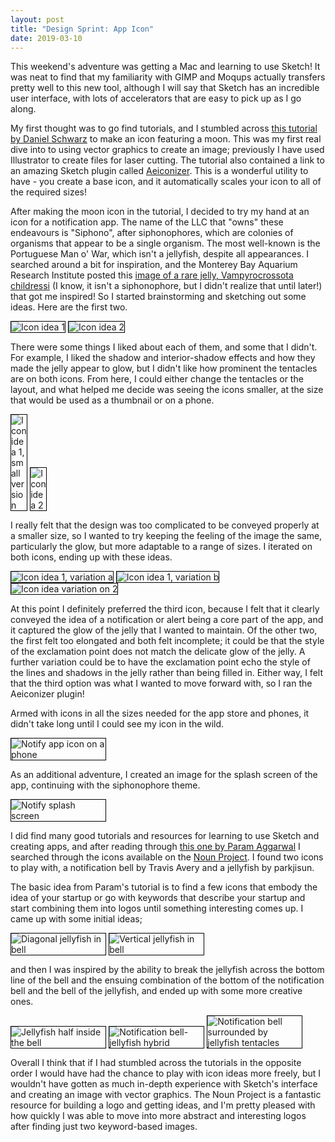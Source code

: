 ```yaml
---
layout: post
title: "Design Sprint: App Icon"
date: 2019-03-10
---
```

This weekend's adventure was getting a Mac and learning to use Sketch! It was neat to find that my familiarity with GIMP and Moqups actually transfers pretty well to this new tool, although I will say that Sketch has an incredible user interface, with lots of accelerators that are easy to pick up as I go along.

My first thought was to go find tutorials, and I stumbled across [this tutorial by Daniel Schwarz](https://designmodo.com/icon-design-sketch/?u=2022) to make an icon featuring a moon. This was my first real dive into to using vector graphics to create an image; previously I have used Illustrator to create files for laser cutting. The tutorial also contained a link to an amazing Sketch plugin called [Aeiconizer](https://github.com/tadija/AEIconizer). This is a wonderful utility to have - you create a base icon, and it automatically scales your icon to all of the required sizes!

After making the moon icon in the tutorial, I decided to try my hand at an icon for a notification app. The name
of the LLC that "owns" these endeavours is "Siphono", after siphonophores, which are colonies of organisms
that appear to be a single organism. The most well-known is the Portuguese Man o' War, which isn't a jellyfish, despite all appearances. I searched around a bit for inspiration, and the Monterey Bay Aquarium Research Institute posted this [image of a rare jelly, Vampyrocrossota childressi](https://www.instagram.com/p/BoAJCIhFgmF/) (I know, it isn't a siphonophore, but I didn't realize that until later!) that got me inspired! So I started brainstorming and sketching out some ideas. Here are the first two.

<img style="max-width:90%;height:auto;border:1px solid black;"
  src="/assets/sprints/notify/icon-1.svg"
  title="Icon idea 1">
<img style="max-width:90%;height:auto;border:1px solid black;"
  src="/assets/sprints/notify/icon-2.svg"
  title="Icon idea 2">

There were some things I liked about each of them, and some that I didn't. For example, I liked the shadow and interior-shadow effects and how they made the jelly appear to glow, but I didn't like how prominent the tentacles are on both icons. From here, I could either change the tentacles or the layout, and what helped me decide was seeing the icons smaller, at the size that would be used as a thumbnail or on a phone.

<img style="max-width:5%;height:auto;border:1px solid black;"
  src="/assets/sprints/notify/icon-1.svg"
  title="Icon idea 1, small version">
<img style="max-width:5%;height:auto;border:1px solid black;"
  src="/assets/sprints/notify/icon-2.svg"
  title="Icon idea 2">

I really felt that the design was too complicated to be conveyed properly at a smaller size, so I wanted to try keeping the feeling of the image the same, particularly the glow, but more adaptable to a range of sizes. I iterated on both icons, ending up with these ideas.

<img style="max-width:90%;height:auto;border:1px solid black;"
  src="/assets/sprints/notify/icon-1a.svg"
  title="Icon idea 1, variation a">
<img style="max-width:90%;height:auto;border:1px solid black;"
  src="/assets/sprints/notify/icon-1b.svg"
  title="Icon idea 1, variation b">
<img style="max-width:90%;height:auto;border:1px solid black;"
  src="/assets/sprints/notify/icon-2a.svg"
  title="Icon idea variation on 2">

  At this point I definitely preferred the third icon, because I felt that it clearly conveyed the idea of a notification or alert being a core part of the app, and it captured the glow of the jelly that I wanted to maintain. Of the other two, the first felt too elongated and both felt incomplete; it could be that the style of the exclamation point does not match the delicate glow of the jelly. A further variation could be to have the exclamation point echo the style of the lines and shadows in the jelly rather than being filled in. Either way, I felt that the third option was what I wanted to move forward with, so I ran the Aeiconizer plugin!

  Armed with icons in all the sizes needed for the app store and phones, it didn't take long until I could see my icon in the wild.

  <img style="max-width:30%;height:auto;border:1px solid black;"
    src="/assets/sprints/notify/notify-app.png"
    title="Notify app icon on a phone">

  As an additional adventure, I created an image for the splash screen of the app, continuing with the siphonophore theme.

  <img style="max-width:30%;height:auto;border:1px solid black;"
    src="/assets/sprints/notify/Splash.svg"
    title="Notify splash screen">

I did find many good tutorials and resources for learning to use Sketch and creating apps, and after reading through [this one by Param Aggarwal](https://medium.com/sketch-app-sources/tutorial-make-an-awesome-logo-for-your-startup-with-sketch-6a7a9187023c) I searched through the icons available on the [Noun Project](https://thenounproject.com/). I found two icons to play with, a notification bell by Travis Avery and a jellyfish by parkjisun.

The basic idea from Param's tutorial is to find a few icons that embody the idea of your startup or go with keywords that describe your startup and start combining them into logos until something interesting comes up. I came up with some initial ideas;

<img style="max-width:30%;height:auto;border:1px solid black;"
  src="/assets/sprints/notify/diagonal.png"
  title="Diagonal jellyfish in bell">
<img style="max-width:30%;height:auto;border:1px solid black;"
  src="/assets/sprints/notify/vertical.png"
  title="Vertical jellyfish in bell">

  and then I was inspired by the ability to break the jellyfish across the bottom line of the bell and the ensuing combination of the bottom of the notification bell and the bell of the jellyfish, and ended up with some more creative ones.

  <img style="max-width:30%;height:auto;border:1px solid black;"
    src="/assets/sprints/notify/in-out.png"
    title="Jellyfish half inside the bell">
  <img style="max-width:30%;height:auto;border:1px solid black;"
    src="/assets/sprints/notify/Notification-Jelly.svg"
    title="Notification bell-jellyfish hybrid">
  <img style="max-width:30%;height:auto;border:1px solid black;"
    src="/assets/sprints/notify/Tentacles.svg"
    title="Notification bell surrounded by jellyfish tentacles">

Overall I think that if I had stumbled across the tutorials in the opposite order I would have had the chance to play with icon ideas more freely, but I wouldn't have gotten as much in-depth experience with Sketch's interface and creating an image with vector graphics. The Noun Project is a fantastic resource for building a logo and getting ideas, and I'm pretty pleased with how quickly I was able to move into more abstract and interesting logos after finding just two keyword-based images.
